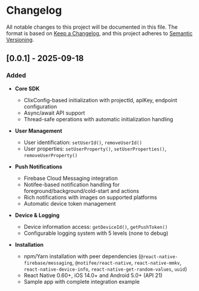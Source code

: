 # Changelog

All notable changes to this project will be documented in this file.
The format is based on [Keep a Changelog](https://keepachangelog.com/en/1.1.0/),
and this project adheres to [Semantic Versioning](https://semver.org/spec/v2.0.0.html).

## [0.0.1] - 2025-09-18

### Added

- **Core SDK**
  - ClixConfig-based initialization with projectId, apiKey, endpoint configuration
  - Async/await API support
  - Thread-safe operations with automatic initialization handling

- **User Management**
  - User identification: `setUserId()`, `removeUserId()`
  - User properties: `setUserProperty()`, `setUserProperties()`, `removeUserProperty()`

- **Push Notifications**
  - Firebase Cloud Messaging integration
  - Notifee-based notification handling for foreground/background/cold-start and actions
  - Rich notifications with images on supported platforms
  - Automatic device token management

- **Device & Logging**
  - Device information access: `getDeviceId()`, `getPushToken()`
  - Configurable logging system with 5 levels (none to debug)

- **Installation**
  - npm/Yarn installation with peer dependencies (`@react-native-firebase/messaging`, `@notifee/react-native`, `react-native-mmkv`, `react-native-device-info`, `react-native-get-random-values`, `uuid`)
  - React Native 0.60+, iOS 14.0+ and Android 5.0+ (API 21)
  - Sample app with complete integration example
